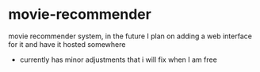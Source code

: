 # movie-recommender
movie recommender system, in the future I plan on adding a web interface for it and have it hosted somewhere
- currently has minor adjustments that i will fix when I am free

